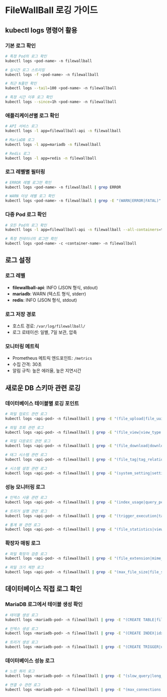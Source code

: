 # FileWallBall 로깅 가이드

## kubectl logs 명령어 활용

### 기본 로그 확인
```bash
# 특정 Pod의 로그 확인
kubectl logs <pod-name> -n filewallball

# 실시간 로그 스트리밍
kubectl logs -f <pod-name> -n filewallball

# 최근 N줄만 확인
kubectl logs --tail=100 <pod-name> -n filewallball

# 특정 시간 이후 로그 확인
kubectl logs --since=1h <pod-name> -n filewallball
```

### 애플리케이션별 로그 확인
```bash
# API 서비스 로그
kubectl logs -l app=filewallball-api -n filewallball

# MariaDB 로그
kubectl logs -l app=mariadb -n filewallball

# Redis 로그
kubectl logs -l app=redis -n filewallball
```

### 로그 레벨별 필터링
```bash
# ERROR 레벨 로그만 확인
kubectl logs <pod-name> -n filewallball | grep ERROR

# WARN 이상 레벨 로그 확인
kubectl logs <pod-name> -n filewallball | grep -E "(WARN|ERROR|FATAL)"
```

### 다중 Pod 로그 확인
```bash
# 모든 Pod의 로그 확인
kubectl logs -l app=filewallball-api -n filewallball --all-containers=true

# 특정 컨테이너의 로그만 확인
kubectl logs <pod-name> -c <container-name> -n filewallball
```

## 로그 설정

### 로그 레벨
- **filewallball-api**: INFO (JSON 형식, stdout)
- **mariadb**: WARN (텍스트 형식, stderr)
- **redis**: INFO (JSON 형식, stdout)

### 로그 저장 경로
- 호스트 경로: `/var/log/filewallball/`
- 로그 로테이션: 일별, 7일 보관, 압축

### 모니터링 메트릭
- Prometheus 메트릭 엔드포인트: `/metrics`
- 수집 간격: 30초
- 알림 규칙: 높은 에러율, 높은 지연시간

## 새로운 DB 스키마 관련 로깅

### 데이터베이스 테이블별 로깅 포인트
```bash
# 파일 업로드 관련 로그
kubectl logs <api-pod> -n filewallball | grep -E "(file_upload|file_uuid|stored_filename)"

# 파일 조회 관련 로그
kubectl logs <api-pod> -n filewallball | grep -E "(file_view|view_type|viewer_ip)"

# 파일 다운로드 관련 로그
kubectl logs <api-pod> -n filewallball | grep -E "(file_download|download_method|bytes_downloaded)"

# 태그 시스템 관련 로그
kubectl logs <api-pod> -n filewallball | grep -E "(file_tag|tag_relation|usage_count)"

# 시스템 설정 관련 로그
kubectl logs <api-pod> -n filewallball | grep -E "(system_setting|setting_key|setting_value)"
```

### 성능 모니터링 로그
```bash
# 인덱스 사용 관련 로그
kubectl logs <api-pod> -n filewallball | grep -E "(index_usage|query_performance|slow_query)"

# 트리거 실행 관련 로그
kubectl logs <api-pod> -n filewallball | grep -E "(trigger_execution|tag_usage_update)"

# 통계 뷰 관련 로그
kubectl logs <api-pod> -n filewallball | grep -E "(file_statistics|view_count|download_count)"
```

### 확장자 매핑 로그
```bash
# 파일 확장자 검증 로그
kubectl logs <api-pod> -n filewallball | grep -E "(file_extension|mime_type|is_allowed)"

# 파일 크기 제한 로그
kubectl logs <api-pod> -n filewallball | grep -E "(max_file_size|file_size_validation)"
```

## 데이터베이스 직접 로그 확인

### MariaDB 로그에서 테이블 생성 확인
```bash
# 테이블 생성 로그
kubectl logs <mariadb-pod> -n filewallball | grep -E "(CREATE TABLE|filewallball_db)"

# 인덱스 생성 로그
kubectl logs <mariadb-pod> -n filewallball | grep -E "(CREATE INDEX|idx_)"

# 트리거 생성 로그
kubectl logs <mariadb-pod> -n filewallball | grep -E "(CREATE TRIGGER|update_tag_usage)"
```

### 데이터베이스 성능 로그
```bash
# 느린 쿼리 로그
kubectl logs <mariadb-pod> -n filewallball | grep -E "(slow_query|long_query_time)"

# 연결 수 관련 로그
kubectl logs <mariadb-pod> -n filewallball | grep -E "(max_connections|connection_count)"
``` 